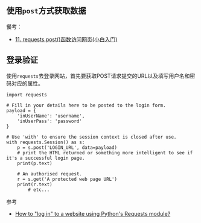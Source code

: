 ## 使用`post`方式获取数据



餐考：

- [11. requests.post()函数访问网页(小白入门)](https://zhuanlan.zhihu.com/p/639765581)

## 登录验证

使用`requests`去登录网站，首先要获取POST请求提交的URL以及填写用户名和密码对应的属性。

```
import requests

# Fill in your details here to be posted to the login form.
payload = {
    'inUserName': 'username',
    'inUserPass': 'password'
}

# Use 'with' to ensure the session context is closed after use.
with requests.Session() as s:
    p = s.post('LOGIN_URL', data=payload)
    # print the HTML returned or something more intelligent to see if it's a successful login page.
    print(p.text)

    # An authorised request.
    r = s.get('A protected web page URL')
    print(r.text)
        # etc...
```

参考

- [How to "log in" to a website using Python's Requests module?](https://stackoverflow.com/questions/11892729/how-to-log-in-to-a-website-using-pythons-requests-module)
